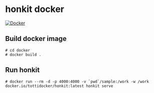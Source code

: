 honkit docker
====================================
[![Docker](https://github.com/workingted/honkit-docker/actions/workflows/docker-image.yml/badge.svg)](https://github.com/workingted/honkit-docker/actions/workflows/docker-image.yml)

## Build docker image

```
# cd docker
# docker build .
```

## Run honkit

```
# docker run --rm -d -p 4000:4000 -v `pwd`/sample:/work -w /work docker.io/tottidocker/honkit:latest honkit serve
```

